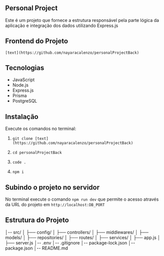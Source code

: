 ## Personal Project

Este é um projeto que fornece a estrutura responsável pela parte lógica da aplicação e integração dos dados  utilizando Express.js 

## Frontend do Projeto

`[text](https://github.com/nayaracalenzo/personalProjectBack)`

## Tecnologias

- JavaScript
- Node.js
- Express.js
- Prisma 
- PostgreSQL

## Instalação 

Execute os comandos no terminal:

1. `git clone [text](https://github.com/nayaracalenzo/personalProjectBack)`

2. `cd personalProjectBack`

3. `code .` 

4. `npm i` 

## Subindo o projeto no servidor 

No terminal execute o comando `npm run dev` que permite o acesso através da URL do projeto em `http://localhost:DB_PORT`

## Estrutura do Projeto

│-- src/
│   ├── config/
│   ├── controllers/
│   ├── middlewares/
│   ├── models/
│   ├── repositories/
│   ├── routes/
│   ├── services/
│   ├── app.js
│   ├── server.js
│-- .env
│-- .gitignore
│-- package-lock.json
│-- package.json
│-- README.md